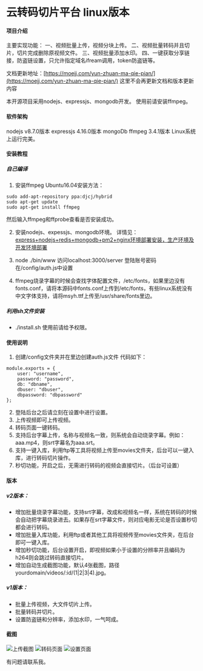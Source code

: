 # 云转码切片平台 linux版本

#### 项目介绍
主要实现功能：
一、视频批量上传，视频分块上传。
二、视频批量转码并且切片，切片完成删除原视频文件。
三、视频批量添加水印。
四、一键获取分享链接，防盗链设置，只允许指定域名ifream调用，token防盗链等。

文档更新地址：[https://moejj.com/yun-zhuan-ma-qie-pian/](https://moejj.com/yun-zhuan-ma-qie-pian/)   这里不会再更新文档和版本更新内容

本开源项目采用nodejs、expressjs、mongodb开发。
使用前请安装ffmpeg。

#### 软件架构
nodejs v8.7.0版本
expressjs 4.16.0版本
mongoDb
ffmpeg 3.4.1版本
Linux系统上运行完美。

#### 安装教程
##### 自己编译
1. 安装ffmpeg
Ubuntu16.04安装方法：

```
sudo add-apt-repository ppa:djcj/hybrid
sudo apt-get update  
sudo apt-get install ffmpeg  
```
然后输入ffmpeg和ffprobe查看是否安装成功。

2. 安装nodejs、expessjs、mongodb环境。
详情见：[express+nodejs+redis+mongodb+pm2+nginx环境部署安装，生产环境及开发环境部署](http://blog.sina.com.cn/s/blog_13e807ed00102wlxo.html)

3. node ./bin/www
访问localhost:3000/server
登陆账号密码在/config/auth.js中设置

4. ffmpeg烧录字幕的时候会查找字体配置文件，/etc/fonts，如果里边没有fonts.conf，请将本源码中fonts.conf上传到/etc/fonts，有些linux系统没有中文字体支持，请将msyh.ttf上传至/usr/share/fonts里边。

##### 利用sh文件安装
* ./install.sh 使用前请给予权限。

#### 使用说明
1. 创建/config文件夹并在里边创建auth.js文件
代码如下：

```
module.exports = {
    user: "username",
    password: "password",
    db: "dbname",
    dbuser: "dbuser",
    dbpassword: "dbpassword"
};
```

2. 登陆后台之后请立刻在设置中进行设置。
3. 上传视频即可上传视频。
4. 转码页面一键转码。
5. 支持后台字幕上传，名称与视频名一致，则系统会自动烧录字幕。例如：aaa.mp4，则srt字幕名为aaa.srt。
6. 支持一键入库，利用ftp等工具将视频上传至movies文件夹，后台可以一键入库，进行转码切片操作。
7. 秒切功能，开启之后，无需进行转码的视频会直接切片。（后台可设置）

#### 版本
##### v2版本：
* 增加批量烧录字幕功能，支持srt字幕，改成和视频名一样，系统在转码的时候会自动把字幕烧录进去。如果存在srt字幕文件，则对应电影无论是否设置秒切都会进行转码。
* 增加批量入库功能，利用ftp或者其他工具将视频传至movies文件夹，在后台即可一键入库。
* 增加秒切功能，后台设置开启，即视频如果小于设置的分辨率并且编码为h264则会跳过转码直接切片。
* 增加自动生成截图功能，默认4张截图，路径yourdomain/videos/:id/(1|2|3|4).jpg。

##### v1版本：
* 批量上传视频，大文件切片上传。
* 批量转码并切片。
* 设置防盗链和分辨率，添加水印，一气呵成。


#### 截图
![上传截图](https://gitee.com/uploads/images/2018/0606/185630_b769b67c_145248.jpeg "屏幕快照 2018-06-06 下午6.55.28.jpg")
![转码页面](https://gitee.com/uploads/images/2018/0606/185709_88123554_145248.jpeg "屏幕快照 2018-06-06 下午6.55.37.jpg")
![设置页面](https://gitee.com/uploads/images/2018/0606/185721_9fa0c0c5_145248.jpeg "屏幕快照 2018-06-06 下午6.55.56.jpg")

有问题请联系我。
